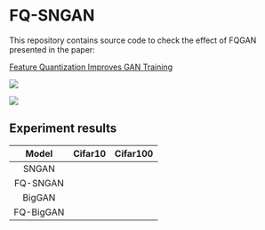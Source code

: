 # FQ-SNGAN

This repository contains source code to check the effect of FQGAN presented in the paper:

[Feature Quantization Improves GAN Training](https://arxiv.org/abs/2004.02088)

![](https://paper-attachments.dropbox.com/s_E1D7228B54409EE40A4AAEC83036AE28411C91341AF2C423553F88FC682D1850_1607220534044_image.png)

![](https://paper-attachments.dropbox.com/s_E1D7228B54409EE40A4AAEC83036AE28411C91341AF2C423553F88FC682D1850_1607250822436_Screenshot+from+2020-12-06+19-32-26.png)

## Experiment results

|Model|Cifar10|Cifar100|
|:--:|:--:|:--:|
|SNGAN|||
|FQ-SNGAN|||
|BigGAN|||
|FQ-BigGAN|||